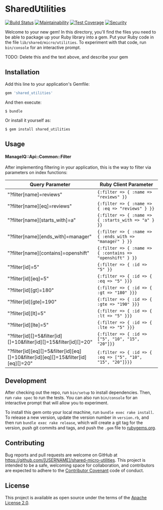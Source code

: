 # SharedUtilities

[![Build Status](https://travis-ci.org/ManageIQ/manageiq-api-common.svg)](https://travis-ci.org/ManageIQ/manageiq-api-common)
[![Maintainability](https://api.codeclimate.com/v1/badges/790ea6c77d82da6be68a/maintainability)](https://codeclimate.com/github/ManageIQ/manageiq-api-common/maintainability)
[![Test Coverage](https://api.codeclimate.com/v1/badges/790ea6c77d82da6be68a/test_coverage)](https://codeclimate.com/github/ManageIQ/manageiq-api-common/test_coverage)
[![Security](https://hakiri.io/github/ManageIQ/manageiq-api-common/master.svg)](https://hakiri.io/github/ManageIQ/manageiq-api-common/master)

Welcome to your new gem! In this directory, you'll find the files you need to be able to package up your Ruby library into a gem. Put your Ruby code in the file `lib/shared/micro/utilities`. To experiment with that code, run `bin/console` for an interactive prompt.

TODO: Delete this and the text above, and describe your gem

## Installation

Add this line to your application's Gemfile:

```ruby
gem 'shared_utilities'
```

And then execute:

    $ bundle

Or install it yourself as:

    $ gem install shared_utilities

## Usage

#### ManageIQ::Api::Common::Filter

After implementing filtering in your application, this is the way to filter via parameters on index functions:

| Query Parameter | Ruby Client Parameter | 
| ------- | ------- | 
|"?filter[name]=reviews"|`{:filter => { :name => "reviews" }}`|
|"?filter[name][eq]=reviews"|`{:filter => { :name => { :eq => "reviews" } }}`|
|"?filter[name][starts_with]=a"|`{:filter => { :name => { :starts_with => "a" } }}`|
|"?filter[name][ends_with]=manager"|`{:filter => { :name => { :ends_with => "manager" } }}`|
|"?filter[name][contains]=openshift"|`{:filter => { :name => { :contains => "openshift" } }}`|
|"?filter[id]=5"|`{:filter => { :id => "5" }}`|
|"?filter[id][eq]=5"|`{:filter => { :id => { :eq => "5" }}}`|
|"?filter[id][gt]=180"|`{:filter => { :id => { :gt => "180" }}}`|
|"?filter[id][gte]=190"|`{:filter => { :id => { :gte => "190" }}}`|
|"?filter[id][lt]=5"|`{:filter => { :id => { :lt => "5" }}} `|
|"?filter[id][lte]=5"|`{:filter => { :id => { :lte => "5" }}}`|
|"?filter[id][]=5&filter[id][]=10&filter[id][]=15&filter[id][]=20"|`{:filter => { :id => ["5", "10", "15", "20"]}}`|
|"?filter[id][eq][]=5&filter[id][eq][]=10&filter[id][eq][]=15&filter[id][eq][]=20"|`{:filter => { :id => { :eq => ["5", "10", "15", "20"]}}}`|

## Development

After checking out the repo, run `bin/setup` to install dependencies. Then, run `rake spec` to run the tests. You can also run `bin/console` for an interactive prompt that will allow you to experiment.

To install this gem onto your local machine, run `bundle exec rake install`. To release a new version, update the version number in `version.rb`, and then run `bundle exec rake release`, which will create a git tag for the version, push git commits and tags, and push the `.gem` file to [rubygems.org](https://rubygems.org).

## Contributing

Bug reports and pull requests are welcome on GitHub at https://github.com/[USERNAME]/shared-micro-utilities. This project is intended to be a safe, welcoming space for collaboration, and contributors are expected to adhere to the [Contributor Covenant](http://contributor-covenant.org) code of conduct.

## License

This project is available as open source under the terms of the [Apache License 2.0](http://www.apache.org/licenses/LICENSE-2.0).
